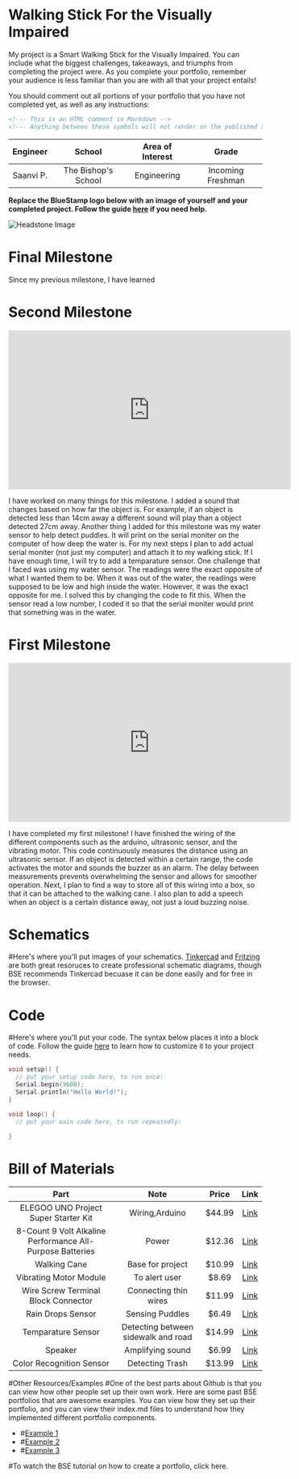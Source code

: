 # Walking Stick For the Visually Impaired 
My project is a Smart Walking Stick for the Visually Impaired.  You can include what the biggest challenges, takeaways, and triumphs from completing the project were. As you complete your portfolio, remember your audience is less familiar than you are with all that your project entails!

You should comment out all portions of your portfolio that you have not completed yet, as well as any instructions:
```HTML 
<!--- This is an HTML comment in Markdown -->
<!--- Anything between these symbols will not render on the published site -->
```

| **Engineer** | **School** | **Area of Interest** | **Grade** |
|:--:|:--:|:--:|:--:|
| Saanvi P. | The Bishop's School |  Engineering | Incoming Freshman

**Replace the BlueStamp logo below with an image of yourself and your completed project. Follow the guide [here](https://tomcam.github.io/least-github-pages/adding-images-github-pages-site.html) if you need help.**

![Headstone Image](logo.svg)
  
# Final Milestone

<!--- **Don't forget to replace the text below with the embedding for your milestone video. Go to Youtube, click Share -> Embed, and copy and paste the code to replace what's below.** -->

<!--- <iframe width="560" height="315" src="https://youtu.be/agOPqsIDC58?si=HJTOiBWu5mygd-yS" title="YouTube video player" frameborder="0" allow="accelerometer; autoplay; clipboard-write; encrypted-media; gyroscope; picture-in-picture; web-share" allowfullscreen></iframe> -->

Since my previous milestone, I have learned 
<!--- - What your biggest challenges and triumphs were at BSE -->
<!--- - A summary of key topics you learned about -->
<!--- - What you hope to learn in the future after everything you've learned at BSE -->



# Second Milestone 

<!--- **Don't forget to replace the text below with the embedding for your milestone video. Go to Youtube, click Share -> Embed, and copy and paste the code to replace what's below.** -->

 <iframe width="560" height="315" src="https://youtu.be/zkXQQrSQfwMhttps://youtu.be/zkXQQrSQfwM" title="YouTube video player" frameborder="0" allow="accelerometer; autoplay; clipboard-write; encrypted-media; gyroscope; picture-in-picture; web-share" allowfullscreen></iframe>

I have worked on many things for this milestone. I added a sound that changes based on how far the object is. For example, if an object is detected less than 14cm away a different sound will play than a object detected 27cm away. Another thing I added for this milestone was my water sensor to help detect puddles. It will print on the serial moniter on the computer of how deep the water is. For my next steps I plan to add actual serial moniter (not just my computer) and attach it to my walking stick. If I have enough time, I will try to add a temparature sensor. One challenge that I faced was using my water sensor. The readings were the exact opposite of what I wanted them to be. When it was out of the water, the readings were supposed to be low and high inside the water. However, it was the exact opposite for me. I solved this by changing the code to fit this. When the sensor read a low number, I coded it so that the serial moniter would print that something was in the water. 

# First Milestone



<iframe width="560" height="315" src="https://www.youtube.com/embed/agOPqsIDC58?si=H66SDbOYAmRz9fC6" title="YouTube video player" frameborder="0" allow="accelerometer; autoplay; clipboard-write; encrypted-media; gyroscope; picture-in-picture; web-share" referrerpolicy="strict-origin-when-cross-origin" allowfullscreen></iframe>

I have completed my first milestone! I have finished the wiring of the different components such as the arduino, ultrasonic sensor, and the vibrating motor. This code continuously measures the distance using an ultrasonic sensor. If an object is detected within a certain range, the code activates the motor and sounds the buzzer as an alarm. The delay between measurements prevents overwhelming the sensor and allows for smoother operation. Next, I plan to find a way to store all of this wiring into a box, so that it can be attached to the walking cane. I also plan to add a speech when an object is a certain distance away, not just a loud buzzing noise. 


# Schematics 
#Here's where you'll put images of your schematics. [Tinkercad](https://www.tinkercad.com/blog/official-guide-to-tinkercad-circuits) and [Fritzing](https://fritzing.org/learning/) are both great resoruces to create professional schematic diagrams, though BSE recommends Tinkercad becuase it can be done easily and for free in the browser. 

# Code
#Here's where you'll put your code. The syntax below places it into a block of code. Follow the guide [here]([url](https://www.markdownguide.org/extended-syntax/)) to learn how to customize it to your project needs. 

```c++
void setup() {
  // put your setup code here, to run once:
  Serial.begin(9600);
  Serial.println("Hello World!");
}

void loop() {
  // put your main code here, to run repeatedly:

}
```

# Bill of Materials


| **Part** | **Note** | **Price** | **Link** |
|:--:|:--:|:--:|:--:|
| ELEGOO UNO Project Super Starter Kit | Wiring,Arduino | $44.99 | <a href="https://www.amazon.com/ELEGOO-Project-Tutorial-Controller-Projects/dp/B01D8KOZF4/ref=sr_1_3_pp?crid=2CDRMQVSYOD4H&dib=eyJ2IjoiMSJ9.AcWZy-Yg4mDTnhzEHozxzPZdVC5-KUL2tW-OQewDKpA7ZhEVnlvYJFELmn1cEN5uvrZVxp4St_nlIhbtJibvxUj7s5mZJHZ5gTUoGHyjSCEJnV1m-a2PWxrXyWYqZrufz70WGPo3NV3-f7iFEXccDbUvJu8BRvjxPCjgkJ_uJnDxpPk3Gjw_yw7XMWWb8ll4GsOLKWrxeEr1uOS5BeD0EU2Y1MvZXAOcITMnykL7K69Fr4P6SnWB2EpkaJ37raPdYGD096Z_rSPyEsRfxIx6Rv9N65w4nRID980vI94aLYQ.PuIIln1now7ULLLgzCb0zPl5SBpDXd-IT05ToFwhflM&dib_tag=se&keywords=arduino+starter+kit&qid=1720652047&s=industrial&sprefix=arduino+starter+ki%2Cindustrial%2C72&sr=1-3"> Link </a> |
| 8-Count 9 Volt Alkaline Performance All-Purpose Batteries | Power | $12.36 | <a href="https://www.amazon.com/Amazon-Basics-Performance-All-Purpose-Batteries/dp/B00MH4QM1S/ref=sr_1_5_pp?crid=3TQ7ANPH958JM&dib=eyJ2IjoiMSJ9.bmcV2Upj_vpB6G9CFlPPxYAryat512da7ekZjc52HecXSTmtx7PbJ50EgQFPCMqlAxjOUq-tL4vQTpozlHvH89bMwx-HJoyGcdz6EY8HrMxahTiqOXkoP7ewkDcgHoMhmHamdlQfW6FBHO0Gm-DYZZnnMuvEU3qOpemA8PGEvRhEx4-lGaBZhrvls039G1-9SizAW-YRGXZ2fFrdVDlREyyOhAuxXZaE5QqUxWesRQgP9UfGOYaInRWTTPwhDbXFa-RPzGbU1C_u4wq-NMqKBtWEQqR9-cA8O3FYOx3icEY.dtKJmI2T-iCmMM_bYnbiHUWzhKpJDRxS-bBmZIwYFKM&dib_tag=se&keywords=9v+batteries&qid=1720651326&rdc=1&s=electronics&sprefix=9v+batteries%2Celectronics%2C105&sr=1-5"> Link </a> |
| Walking Cane | Base for project | $10.99 | <a href="https://www.amazon.com/dp/B0CDMD98WW?ref=cm_sw_r_cso_cp_apin_dp_K5GQXJSBZVNS5YNW3NEM&ref_=cm_sw_r_cso_cp_apin_dp_K5GQXJSBZVNS5YNW3NEM&social_share=cm_sw_r_cso_cp_apin_dp_K5GQXJSBZVNS5YNW3NEM&starsLeft=1&th=1"> Link </a> |
| Vibrating Motor Module | To alert user | $8.69 | <a href="https://www.amazon.com/DAOKI-Vibration-Vibrating-Vibrator-Electronic/dp/B081W4CTNY/ref=sr_1_4?crid=1HIXGEJDEQ1Z8&dib=eyJ2IjoiMSJ9.UIpViK-oNwsFrMDYjG2mw3JjFsvLvCct4jBnGPCSo3LQMbiJOKjyeuWRfkNfwhST0U5WEHAzNvZLIjx7uXHiS4fmxQmtaA4o7lv7RuXwsmYeqLFknXDEMmpu-UKXYitCdIfaJy6Lt0sfe_oKM3FnhBjvyvO6pogMdftUXUMXymAmnhrENGlaP2DgzmtsTk62Rly2EDGGEqdpSCimbQzwHs_We_eMeC9bWOlNvvns2qBTbAdV78gG7NzbSd_6bDqhNhF7jZPQ6QKz6pDM6ozSWfFNYhgdfEBcfCTJ8n7hmG0.31LckcCEIL5OgrFyW2AhGX13FpyOuD8HN9kjfFZ103Y&dib_tag=se&keywords=vibrating+motor+arduino&qid=1720652605&s=industrial&sprefix=vibrating+motor+arduino%2Cindustrial%2C75&sr=1-4"> Link </a> |
| Wire Screw Terminal Block Connector | Connecting thin wires | $11.99 | <a href="https://www.amazon.com/SimpoÂ®-24-12AWG-Breadboard-Terminal-Connector/dp/B07DG3GM42/ref=sr_1_2?crid=8JKOUOXW1A8L&dib=eyJ2IjoiMSJ9.zk1RfO7WeUH5yeN54oOKyogK-ABZhwrqV5eLv6cALK52iBfiZoXVZtqgdUHtvdu00V8sQ9HP4BYMBVBYTwDefbO1DhcMO71NauPTuLFI&th=1"> Link </a> |
| Rain Drops Sensor | Sensing Puddles | $6.49 | <a href="https://www.amazon.com/HiLetgo-Moisture-Humidity-Sensitivity-Nickeled/dp/B01DK29K28/ref=sr_1_fkmr0_2?crid=2L4A45ZA4B44Q&dib=eyJ2IjoiMSJ9.wNagNP5Is12RQwFvKvExnqg1ziTy5PhfCDAFdR10pXskrD0cHH204rPc-0ewdd2hCL1mz40"> Link </a> |
| Temparature Sensor | Detecting between sidewalk and road | $14.99 | <a href="https://www.amazon.com/BOJACK-Temperature-Sensors-TMP36GZ-Precision/dp/B08BFY91ZW/ref=sr_1_1?crid=31Y6Y8IX9R3TM&dib=eyJ2IjoiMSJ9.VzayGqBKyq8z4l9agIQLpSOKdW4RxWLf8oRlmh7bJhHGjHj071QN20LucGBJIEps.4XaoDQR0tDC2HLOzaeTze-e1Ql7xXOdd3zRIyRnSMzc&dib_tag=se&keywords=BOJACK+TMP36&qid=1722014155&sprefix=bojack+tmp36%2Caps%2C60&sr=8-1"> Link </a> |
| Speaker | Amplifying sound | $6.99 | <a href="https://www.amazon.com/Fielect-Magnet-Speaker-Internal-Diameter/dp/B0826YLV6C/ref=sr_1_1?crid=1S95IIG65GFFJ&dib=eyJ2IjoiMSJ9.7rVScTfTCbTp4d5573lwZ0PxeRLW61PQzlHBdpSWsVNiHE-9osFsZUmXRI4nItGthZ3RfzLZv7PPY5_Mv7m&th=1"> Link </a> |
| Color Recognition Sensor | Detecting Trash | $13.99 | <a href="https://www.amazon.com/Teyleten-Robot-TCS230-TCS3200-Recognition/dp/B08HH8QYF8/ref=sr_1_1?crid=1CBVXU3V285WN&dib=eyJ2IjoiMSJ9.Rh-iSB4O8efW_XG-LqWoS54NMIE1k6kB2W5WuA4Vat4QsZk_eAaSmWWaL-qTwbGXoMVgUDNUSf4YHj53Ot"> Link </a> |
#Other Resources/Examples
#One of the best parts about Github is that you can view how other people set up their own work. Here are some past BSE portfolios that are awesome examples. You can view how they set up their portfolio, and you can view their index.md files to understand how they implemented different portfolio components.
- #[Example 1](https://trashytuber.github.io/YimingJiaBlueStamp/)
- #[Example 2](https://sviatil0.github.io/Sviatoslav_BSE/)
- #[Example 3](https://arneshkumar.github.io/arneshbluestamp/)

#To watch the BSE tutorial on how to create a portfolio, click here.

